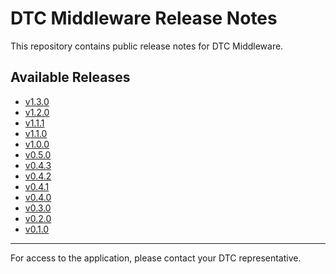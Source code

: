 # DTC Middleware Release Notes

This repository contains public release notes for DTC Middleware.

## Available Releases

- [v1.3.0](./v1.3.0.md)
- [v1.2.0](./v1.2.0.md)
- [v1.1.1](./v1.1.1.md)
- [v1.1.0](./v1.1.0.md)
- [v1.0.0](./v1.0.0.md)
- [v0.5.0](./v0.5.0.md)
- [v0.4.3](./v0.4.3.md)
- [v0.4.2](./v0.4.2.md)
- [v0.4.1](./v0.4.1.md)
- [v0.4.0](./v0.4.0.md)
- [v0.3.0](./v0.3.0.md)
- [v0.2.0](./v0.2.0.md)
- [v0.1.0](./v0.1.0.md)

---

For access to the application, please contact your DTC representative.
